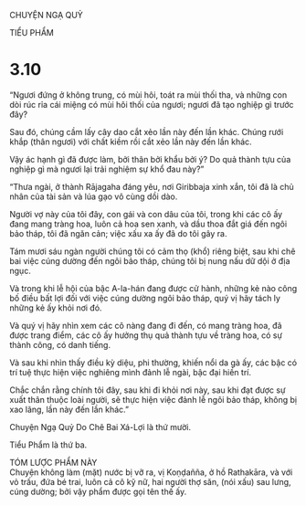 CHUYỆN NGẠ QUỶ

TIỂU PHẨM

# 3.10

“Ngươi đứng ở không trung, có mùi hôi, toát ra mùi thối tha, và những con dòi rúc rỉa cái miệng có mùi hôi thối của ngươi; ngươi đã tạo nghiệp gì trước đây?

Sau đó, chúng cầm lấy cây dao cắt xẻo lần này đến lần khác. Chúng rưới khắp (thân ngươi) với chất kiềm rồi cắt xẻo lần này đến lần khác.

Vậy ác hạnh gì đã được làm, bởi thân bởi khẩu bởi ý? Do quả thành tựu của nghiệp gì mà ngươi lại trải nghiệm sự khổ đau này?”

“Thưa ngài, ở thành Rājagaha đáng yêu, nơi Giribbaja xinh xắn, tôi đã là chủ nhân của tài sản và lúa gạo vô cùng dồi dào.

Người vợ này của tôi đây, con gái và con dâu của tôi, trong khi các cô ấy đang mang tràng hoa, luôn cả hoa sen xanh, và dầu thoa đắt giá đến ngôi bảo tháp, tôi đã ngăn cản; việc xấu xa ấy đã do tôi gây ra.

Tám mươi sáu ngàn người chúng tôi có cảm thọ (khổ) riêng biệt, sau khi chê bai việc cúng dường đến ngôi bảo tháp, chúng tôi bị nung nấu dữ dội ở địa ngục.

Và trong khi lễ hội của bậc A-la-hán đang được cử hành, những kẻ nào công bố điều bất lợi đối với việc cúng dường ngôi bảo tháp, quý vị hãy tách ly những kẻ ấy khỏi nơi đó.

Và quý vị hãy nhìn xem các cô nàng đang đi đến, có mang tràng hoa, đã được trang điểm, các cô ấy hưởng thụ quả thành tựu về tràng hoa, có sự thành công, có danh tiếng.

Và sau khi nhìn thấy điều kỳ diệu, phi thường, khiến nổi da gà ấy, các bậc có trí tuệ thực hiện việc nghiêng mình đảnh lễ ngài, bậc đại hiền trí.

Chắc chắn rằng chính tôi đây, sau khi đi khỏi nơi này, sau khi đạt được sự xuất thân thuộc loài người, sẽ thực hiện việc đảnh lễ ngôi bảo tháp, không bị xao lãng, lần này đến lần khác.”

Chuyện Ngạ Quỷ Do Chê Bai Xá-Lợi là thứ mười.

Tiểu Phẩm là thứ ba.

TÓM LƯỢC PHẨM NÀY  
Chuyện không làm (mặt) nước bị vỡ ra, vị Koṇḍañña, ở hồ Rathakāra, và với vỏ trấu, đứa bé trai, luôn cả cô kỹ nữ, hai người thợ săn, (nói xấu) sau lưng, cúng dường; bởi vậy phẩm được gọi tên thế ấy.
